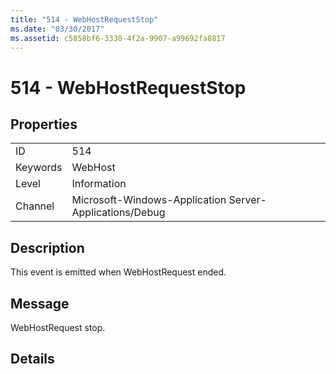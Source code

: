 ```yaml
---
title: "514 - WebHostRequestStop"
ms.date: "03/30/2017"
ms.assetid: c5858bf6-3330-4f2a-9907-a99692fa8817
---
```

# 514 - WebHostRequestStop

## Properties  
  
|||  
|-|-|  
|ID|514|  
|Keywords|WebHost|  
|Level|Information|  
|Channel|Microsoft-Windows-Application Server-Applications/Debug|  
  
## Description  

 This event is emitted when WebHostRequest ended.  
  
## Message  

 WebHostRequest stop.  
  
## Details
